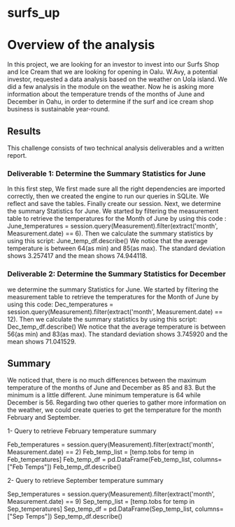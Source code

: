 # surfs_up
# Overview of the analysis
In this project, we are looking for an investor to invest into our Surfs Shop and Ice Cream that we are looking for opening in Oalu. W.Avy, a potential investor, requested a data analysis based on the weather on Uola island. We did a few analysis in the module on the weather. Now he is asking more information about the temperature trends of the months of June and December in Oahu, in order to determine if the surf and ice cream shop business is sustainable year-round.

## Results
This challenge consists of two technical analysis deliverables and a written report.
### Deliverable 1: Determine the Summary Statistics for June
In this first step, We first made sure all the right dependencies are imported correctly, then we created the engine to run our queries in SQLite. We reflect and save the tables. Finally create our session.
Next, we determine the summary Statistics for June. We started by filtering the measurement table to retrieve the temperatures for the Month of June by using this code : June_temperatures = session.query(Measurement).filter(extract('month', Measurement.date) == 6).
Then we calculate the summary statistics by using this script: June_temp_df.describe()
We notice that the average temperature is between 64(as min) and 85(as max). The standard deviation shows 3.257417 and the mean shows 74.944118.
### Deliverable 2: Determine the Summary Statistics for December
we determine the summary Statistics for June. We started by filtering the measurement table to retrieve the temperatures for the Month of June by using this code: Dec_temperatures = session.query(Measurement).filter(extract('month', Measurement.date) == 12).
Then we calculate the summary statistics by using this script: Dec_temp_df.describe()
We notice that the average temperature is between 56(as min) and 83(as max). The standard deviation shows 3.745920 and the mean shows 71.041529.

## Summary
We noticed that, there is no much differences between the maximum temperature of the months of June and December as 85 and 83. But the minimum is a little different. June minimum temperature is 64 while December is 56.
Regarding two other queries to gather more information on the weather, we could create queries to get the temperature for the month February and September.

1- Query to retrieve February temperature summary

Feb_temperatures = session.query(Measurement).filter(extract('month', Measurement.date) == 2)
Feb_temp_list = [temp.tobs for temp in Feb_temperatures]
Feb_temp_df = pd.DataFrame(Feb_temp_list, columns=["Feb Temps"])
Feb_temp_df.describe()

2- Query to retrieve September temperature summary

Sep_temperatures = session.query(Measurement).filter(extract('month', Measurement.date) == 9)
Sep_temp_list = [temp.tobs for temp in Sep_temperatures]
Sep_temp_df = pd.DataFrame(Sep_temp_list, columns=["Sep Temps"])
Sep_temp_df.describe()



